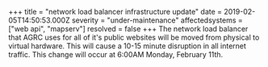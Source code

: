 +++
title = "network load balancer infrastructure update"
date = 2019-02-05T14:50:53.000Z
severity = "under-maintenance"
affectedsystems = ["web api", "mapserv"]
resolved = false
+++
The network load balancer that AGRC uses for all of it's public websites will be moved from physical to virtual hardware. This will cause a 10-15 minute disruption in all internet traffic. This change will occur at 6:00AM Monday, February 11th. 
